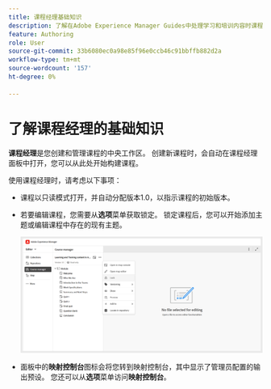 ```yaml
---
title: 课程经理基础知识
description: 了解在Adobe Experience Manager Guides中处理学习和培训内容时课程经理的基础知识。
feature: Authoring
role: User
source-git-commit: 33b6080ec0a98e85f96e0ccb46c91bbffb882d2a
workflow-type: tm+mt
source-wordcount: '157'
ht-degree: 0%

---
```


# 了解课程经理的基础知识

**课程经理**&#x200B;是您创建和管理课程的中央工作区。 创建新课程时，会自动在课程经理面板中打开，您可以从此处开始构建课程。

使用课程经理时，请考虑以下事项：

- 课程以只读模式打开，并自动分配版本1.0，以指示课程的初始版本。
- 若要编辑课程，您需要从&#x200B;**选项**&#x200B;菜单获取锁定。 锁定课程后，您可以开始添加主题或编辑课程中存在的现有主题。

  ![](assets/course-manager-lock-course.png)
- 面板中的&#x200B;**映射控制台**&#x200B;图标会将您转到映射控制台，其中显示了管理员配置的输出预设。 您还可以从&#x200B;**选项**&#x200B;菜单访问&#x200B;**映射控制台**。